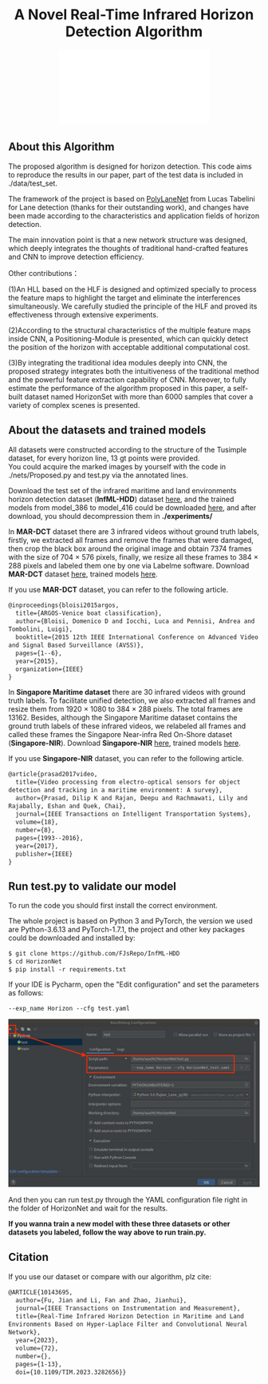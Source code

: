 <div align="center">

# A Novel Real-Time Infrared Horizon Detection Algorithm
![HorizonNet](figures/Flowchart.pdf "HorizonNet")
</div>

## About this Algorithm
The proposed algorithm is designed for horizon detection.
This code aims to reproduce the results in our paper, part of the test data is included in ./data/test_set.

The framework of the project is based on [PolyLaneNet](https://github.com/lucastabelini/PolyLaneNet) from Lucas Tabelini for Lane detection (thanks for their outstanding work),
and changes have been made according to the characteristics and application fields of horizon detection.
 
The main innovation point is that a new network structure was designed, which deeply integrates the thoughts of traditional hand-crafted features and CNN to improve detection efficiency.

Other contributions：

(1)An HLL based on the HLF is designed and optimized specially to process the feature maps to highlight the target and eliminate the interferences simultaneously. We carefully studied the principle of the HLF and proved its effectiveness through extensive experiments.

(2)According to the structural characteristics of the multiple feature maps inside CNN, a Positioning-Module is presented, which can quickly detect the position of the horizon with acceptable additional computational cost. 

(3)By integrating the traditional idea modules deeply into CNN, the proposed strategy integrates both the intuitiveness of the traditional method and the powerful feature extraction capability of CNN. Moreover, to fully estimate the performance of the algorithm proposed in this paper, a self-built dataset named HorizonSet with more than 6000 samples that cover a variety of complex scenes is presented.

## About the datasets and trained models
All datasets were constructed according to the structure of the Tusimple dataset, for every horizon line, 13 gt points were provided.  
You could acquire the marked images by yourself with the code in ./nets/Proposed.py and test.py via the annotated lines.

Download the test set of the infrared maritime and land environments horizon detection dataset (**InfML-HDD**)  dataset [here](https://drive.google.com/file/d/1hDJVj7U90SS0jknrVwmIYLRZVFpcZ50i/view?usp=sharing), and the trained models from model_386 to model_416 could be downloaded [here](https://drive.google.com/file/d/1FGwSQpNX4mv9EUOKVBcPCoSJKTBRHpY0/view?usp=sharing), and after download, you should decompression them in **./experiments/**

In **MAR-DCT** dataset there are 3 infrared videos without ground truth labels, firstly, we extracted all frames and remove the frames that were damaged, then crop the black box around the original image and obtain 7374 frames with the size of 704 $\times$ 576 pixels, finally, we resize all these frames to 384 $\times$ 288 pixels and labeled them one by one via Labelme software. Download **MAR-DCT** dataset [here](https://drive.google.com/file/d/1zrQBrJMc381pKCg_jPEp1tqoMHHWA_Sa/view?usp=sharing), trained models [here](https://drive.google.com/file/d/1SBTqiMHEUdb8FbkSkrp-MonNfyCcmZvd/view?usp=sharing).

If you use **MAR-DCT** dataset, you can refer to the following article.
```
@inproceedings{bloisi2015argos,
  title={ARGOS-Venice boat classification},
  author={Bloisi, Domenico D and Iocchi, Luca and Pennisi, Andrea and Tombolini, Luigi},
  booktitle={2015 12th IEEE International Conference on Advanced Video and Signal Based Surveillance (AVSS)},
  pages={1--6},
  year={2015},
  organization={IEEE}
}
```

In **Singapore Maritime dataset** there are 30 infrared videos with ground truth labels. To facilitate unified detection, we also extracted all frames and resize them from 1920 $\times$ 1080 to 384 $\times$ 288 pixels. The total frames are 13162. Besides, although the Singapore Maritime dataset contains the ground truth labels of these infrared videos, we relabeled all frames and called these frames the Singapore Near-infra Red On-Shore dataset (**Singapore-NIR**).
Download **Singapore-NIR** [here](https://drive.google.com/file/d/1JJy5PNlQ6KU2PcrXt-03XIT4IQyDUhBE/view?usp=sharing), trained models [here](https://drive.google.com/file/d/1xNr66W24Y5o216_t6ZmE89V_6DxVMe4u/view?usp=sharing).

If you use **Singapore-NIR** dataset, you can refer to the following article.
```
@article{prasad2017video,
  title={Video processing from electro-optical sensors for object detection and tracking in a maritime environment: A survey},
  author={Prasad, Dilip K and Rajan, Deepu and Rachmawati, Lily and Rajabally, Eshan and Quek, Chai},
  journal={IEEE Transactions on Intelligent Transportation Systems},
  volume={18},
  number={8},
  pages={1993--2016},
  year={2017},
  publisher={IEEE}
}
```

## Run test.py to validate our model
To run the code you should first install the correct environment.

The whole project is based on Python 3 and PyTorch, the version we used are Python-3.6.13 and PyTorch-1.7.1, 
the project and other key packages could be downloaded and installed by:

```
$ git clone https://github.com/FJsRepo/InfML-HDD
$ cd HorizonNet
$ pip install -r requirements.txt
```

If your IDE is Pycharm, open the "Edit configuration" and set the parameters as follows:
```
--exp_name Horizon --cfg test.yaml
```
![Setting](figures/Setting.jpg "Setting")

And then you can run test.py through the YAML configuration file right in the folder of HorizonNet and wait for the results.

**If you wanna train a new model with these three datasets or other datasets you labeled, follow the way above to run train.py.**

## Citation
If you use our dataset or compare with our algorithm, plz cite:
```
@ARTICLE{10143695,
  author={Fu, Jian and Li, Fan and Zhao, Jianhui},
  journal={IEEE Transactions on Instrumentation and Measurement}, 
  title={Real-Time Infrared Horizon Detection in Maritime and Land Environments Based on Hyper-Laplace Filter and Convolutional Neural Network}, 
  year={2023},
  volume={72},
  number={},
  pages={1-13},
  doi={10.1109/TIM.2023.3282656}}
```
